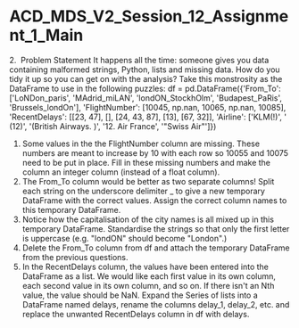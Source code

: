# ACD_MDS_V2_Session_12_Assignment_1_Main
2.​​ ​ Problem Statement
It happens all the time: someone gives you data containing malformed strings, Python,
lists and missing data. How do you tidy it up so you can get on with the analysis?
Take this monstrosity as the DataFrame to use in the following puzzles:
df = pd.DataFrame({'From_To': ['LoNDon_paris', 'MAdrid_miLAN', 'londON_StockhOlm',
'Budapest_PaRis', 'Brussels_londOn'],
'FlightNumber': [10045, np.nan, 10065, np.nan, 10085],
'RecentDelays': [[23, 47], [], [24, 43, 87], [13], [67, 32]],
'Airline': ['KLM(!)', '<Air France> (12)', '(British Airways. )',
'12. Air France', '"Swiss Air"']})
1. Some values in the the FlightNumber column are missing. These numbers are meant
to increase by 10 with each row so 10055 and 10075 need to be put in place. Fill in
these missing numbers and make the column an integer column (instead of a float
column).
2. The From_To column would be better as two separate columns! Split each string on
the underscore delimiter _ to give a new temporary DataFrame with the correct values.
Assign the correct column names to this temporary DataFrame.
3. Notice how the capitalisation of the city names is all mixed up in this temporary
DataFrame. Standardise the strings so that only the first letter is uppercase (e.g.
"londON" should become "London".)
4. Delete the From_To column from df and attach the temporary DataFrame from the
previous questions.
5. In the RecentDelays column, the values have been entered into the DataFrame as a
list. We would like each first value in its own column, each second value in its own
column, and so on. If there isn't an Nth value, the value should be NaN.
Expand the Series of lists into a DataFrame named delays, rename the columns delay_1,
delay_2, etc. and replace the unwanted RecentDelays column in df with delays.
